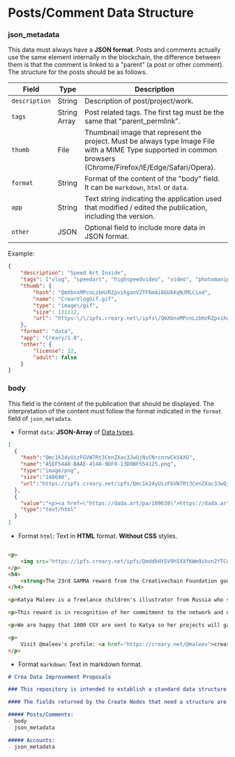 # Posts/Comment Data Structure

### json_metadata
This data must always have a **JSON format**. Posts and comments actually use the same element internally in the blockchain,
 the difference between them is that the comment is linked to a "parent" (a post or other comment). The structure for 
    the posts should be as follows.

| Field | Type | Description |
|-------|------|-------------|
|`description`| String |Description of post/project/work.|
|`tags` |String Array | Post related tags. The first tag must be the same that "parent_permlink".|
|`thumb`| File | Thumbnail image that represent the project. Must be always type Image File with a MIME Type supported in common browsers (Chrome/Firefox/IE/Edge/Safari/Opera).|
|`format`| String | Format of the content of the "body" field. It can be `markdown`, `html` or `data`.|
|`app`|String | Text string indicating the application used that modified / edited the publication, including the version.|
|`other`|JSON| Optional field to include more data in JSON format.|

Example:
```json
{
    "description": "Speed Art Inside",
    "tags": ["vlog", "speedart", "highspeedvideo", "video", "photomanipulation", "fashion", "editorial", "pinup" ],
    "thumb": {
        "hash": "QmXbnxMPcnLzbHzRZpvihganV2TF6mAi8GUkKqNJMLCiod",
        "name": "CrearVlogGif.gif",
        "type": "image\/gif",
        "size": 131112,
        "url": "https:\/\/ipfs.creary.net\/ipfs\/QmXbnxMPcnLzbHzRZpvihganV2TF6mAi8GUkKqNJMLCiod"
    },
    "format": "data",
    "app": "Creary/1.0",
    "other": {
        "license": 32,
        "adult": false
    }    
}
```

### body
This field is the content of the publication that should be displayed. The interpretation of the content must follow the
 format indicated in the `format` field of `json_metadata`.

- Format `data`: **JSON-Array** of [Data types](https://github.com/creativechain/dips/blob/master/types.md#data-types).
```json
[
  {
    "hash":"Qmc1k24yUizFGVW7Rt3CenZXac3JwQjNsCNrcnrwCkV4XG",
    "name":"A5EF54A8-BAAE-414A-9DF8-13D0BF554125.png",
    "type":"image/png",
    "size":"148640",
    "url":"https://ipfs.creary.net/ipfs/Qmc1k24yUizFGVW7Rt3CenZXac3JwQjNsCNrcnrwCkV4XG"
  },
  {
    "value":"<p><a href=\"https://dada.art/pa/109638\">https://dada.art/pa/109638</a>... Soltics empez&oacute; en Chile, ahora Daveed en los &Aacute;ngeles,,,me col&eacute; entre grandes .ðŸ˜�</p>\n",
    "type":"text/html"
  }
] 
```

- Format `html`: Text in **HTML** format. **Without CSS** styles.
```html

<p>
    <img src="https://ipfs.creary.net/ipfs/QmddkHYSV9h5XXfKWm9ihvn2YTCwv2Swu7gvDBZButBTv1" />
</p>
<h4>
    <strong>The 23rd GAMMA reward from the Creativechain Foundation goes to @maleev</strong>
</h4>

<p>Katya Maleev is a freelance children's illustrator from Russia who shares her beautiful work on her Creary portfolio.</p>

<p>This reward is in recognition of her commitment to the network and quality of her portfolio.</p>

<p>We are happy that 1000 CGY are sent to Katya so her projects will gain more visibility on Creary and her energy will increase. This way her influence as curator in the network will be greater.</p>

<p>
    Visit @maleev's profile: <a href="https://creary.net/@maleev">creary.net/@maleev</a>;
</p>
```
- Format `markdown`: Text in markdown format.

```markdown
# Crea Data Improvement Proposals

### This repository is intended to establish a standard data structure for the information published in the Crea Network.

#### The fields returned by the Create Nodes that need a structure are the following:

##### Posts/Comments:
- body
- json_metadata

##### Accounts:
- json_metadata
```